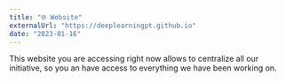 ```yaml
---
title: "🌐 Website"
externalUrl: "https://deeplearningpt.github.io"
date: "2023-01-16"
---
```


This website you are accessing right now allows to centralize all our initiative, so you an have access to everything we have been working on.

